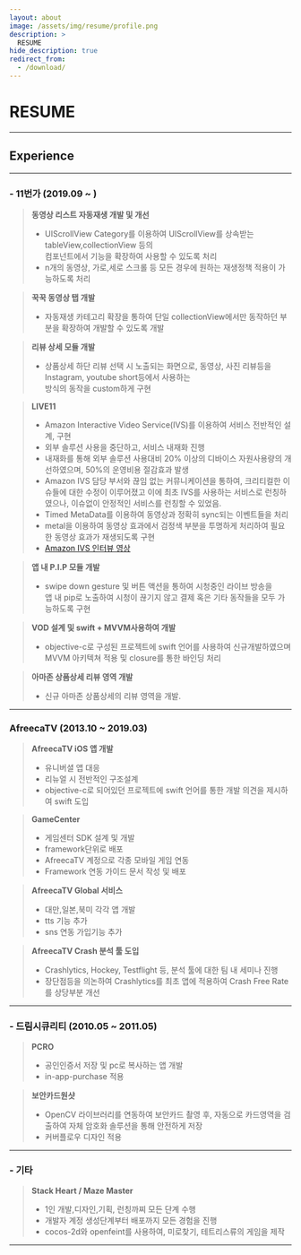 ```yaml
---
layout: about
image: /assets/img/resume/profile.png
description: >
  RESUME
hide_description: true
redirect_from:
  - /download/
---
```


# RESUME

<!--author-->

___

## Experience  

___
### - 11번가  (2019.09 ~  ) 

> **동영상 리스트 자동재생 개발 및 개선**  
> - UIScrollView Category를 이용하여 UIScrollView를 상속받는 tableView,collectionView 등의  
>   컴포넌트에서 기능을 확장하여 사용할 수 있도록 처리
> - n개의 동영상, 가로,세로 스크롤 등 모든 경우에 원하는 재생정책 적용이 가능하도록 처리  

> **꾹꾹 동영상 탭 개발**  
> - 자동재생 카테고리 확장을 통하여 단일 collectionView에서만 동작하던 부분을 확장하여 개발할 수 있도록 개발  

> **리뷰 상세 모듈 개발**  
> - 상품상세 하단 리뷰 선택 시 노출되는 화면으로, 동영상, 사진 리뷰등을 Instagram, youtube short등에서 사용하는  
>   방식의 동작을 custom하게 구현  

> **LIVE11** 
> - Amazon Interactive Video Service(IVS)를 이용하여 서비스 전반적인 설계, 구현
> - 외부 솔루션 사용을 중단하고, 서비스 내재화 진행
> - 내재화를 통해 외부 솔루션 사용대비 20% 이상의 디바이스 자원사용량의 개선하였으며, 50%의 운영비용 절감효과 발생
> - Amazon IVS 담당 부서와 끊임 없는 커뮤니케이션을 통하여, 크리티컬한 이슈들에 대한 수정이 이루어졌고
>   이에 최초 IVS를 사용하는 서비스로 런칭하였으나, 이슈없이 안정적인 서비스를 런칭할 수 있었음.
> - Timed MetaData를 이용하여 동영상과 정확히 sync되는 이벤트들을 처리  
> - metal을 이용하여 동영상 효과에서 검정색 부분을 투명하게 처리하여 필요한 동영상 효과가 재생되도록 구현  
> - [Amazon IVS 인터뷰 영상](https://youtu.be/r2C55NCpd9k)  


> **앱 내 P.I.P 모듈 개발**  
> - swipe down gesture 및 버튼 액션을 통하여 시청중인 라이브 방송을   
>   앱 내 pip로 노출하여 시청이 끊기지 않고 결제 혹은 기타 동작들을 모두 가능하도록 구현  


> **VOD 설계 및 swift + MVVM사용하여 개발** 
> - objective-c로 구성된 프로젝트에 swift 언어를 사용하여 신규개발하였으며 MVVM 아키텍쳐 적용 및 closure를 통한 바인딩 처리  


> **아마존 상품상세 리뷰 영역 개발**  
> - 신규 아마존 상품상세의 리뷰 영역을 개발.  


___
### AfreecaTV (2013.10 ~ 2019.03)   

> **AfreecaTV iOS  앱 개발**
> - 유니버셜 앱 대응
> - 리뉴얼 시 전반적인 구조설계
> - objective-c로 되어있던 프로젝트에 swift 언어를 통한 개발 의견을 제시하여 swift 도입   

> **GameCenter**
> - 게임센터 SDK 설계 및 개발
> - framework단위로 배포
> - AfreecaTV 계정으로 각종 모바일 게임 연동
> - Framework 연동 가이드 문서 작성 및 배포   

> **AfreecaTV Global 서비스**
> - 대만,일본,북미 각각 앱 개발
> - tts 기능 추가
> - sns 연동 가입기능 추가   

> **AfreecaTV Crash 분석 툴 도입**
> - Crashlytics, Hockey, Testflight 등, 분석 툴에 대한 팀 내 세미나 진행
> - 장단점등을 의논하여 Crashlytics를 최초 앱에 적용하여 Crash Free Rate를 상당부분 개선   

___
### - 드림시큐리티  (2010.05 ~  2011.05)   

> **PCRO**
> - 공인인증서 저장 및 pc로 복사하는 앱 개발
> - in-app-purchase 적용   

> **보안카드원샷**
> - OpenCV 라이브러리를 연동하여 보안카드 촬영 후, 자동으로 카드영역을 검출하여 자체 암호화 솔루션을 통해 안전하게 저장
> - 커버플로우 디자인 적용   

___
### - 기타   

> **Stack Heart / Maze Master**
> - 1인 개발,디자인,기획, 런칭까찌 모든 단계 수행
> - 개발자 계정 생성단계부터 배포까지 모든 경험을 진행
> - cocos-2d와 openfeint를 사용하여, 미로찾기, 테트리스류의 게임을 제작   

___
